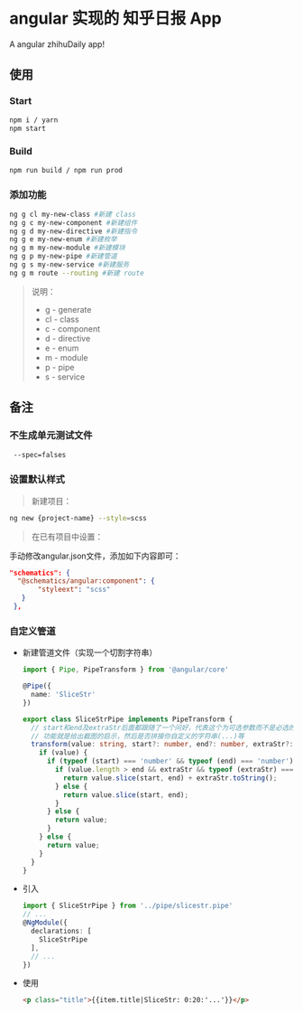 # angular 实现的 知乎日报 App

A angular zhihuDaily app!


## 使用

### Start

```sh
npm i / yarn
npm start
```

### Build

```sh
npm run build / npm run prod
```

### 添加功能

```sh
ng g cl my-new-class #新建 class
ng g c my-new-component #新建组件
ng g d my-new-directive #新建指令
ng g e my-new-enum #新建枚举
ng g m my-new-module #新建模块
ng g p my-new-pipe #新建管道
ng g s my-new-service #新建服务
ng g m route --routing #新建 route
```

> 说明：
> - g - generate
> - cl - class
> - c - component
> - d - directive
> - e - enum
> - m - module
> - p - pipe
> - s - service

## 备注

### 不生成单元测试文件

```sh
 --spec=falses
```

### 设置默认样式

> 新建项目：

```sh
ng new {project-name} --style=scss  
```

> 在已有项目中设置：

手动修改angular.json文件，添加如下内容即可：

```json
"schematics": {  
  "@schematics/angular:component": {  
       "styleext": "scss"  
   }  
 },
```

### 自定义管道

- 新建管道文件（实现一个切割字符串）

  ```ts
  import { Pipe, PipeTransform } from '@angular/core'

  @Pipe({
    name: 'SliceStr'
  })

  export class SliceStrPipe implements PipeTransform {
    // start和end及extraStr后面都跟随了一个问好，代表这个为可选参数而不是必选的
    // 功能就是给出截图的启示，然后是否拼接你自定义的字符串(...)等
    transform(value: string, start?: number, end?: number, extraStr?: string): string {
      if (value) {
        if (typeof (start) === 'number' && typeof (end) === 'number') {
          if (value.length > end && extraStr && typeof (extraStr) === 'string') {
            return value.slice(start, end) + extraStr.toString();
          } else {
            return value.slice(start, end);
          }
        } else {
          return value;
        }
      } else {
        return value;
      }
    }
  }
  ```

- 引入

  ```ts
  import { SliceStrPipe } from '../pipe/slicestr.pipe'
  // ...
  @NgModule({
    declarations: [
      SliceStrPipe
    ],
    // ...
  })
  ```

- 使用

  ```html
  <p class="title">{{item.title|SliceStr: 0:20:'...'}}</p>
  ```
